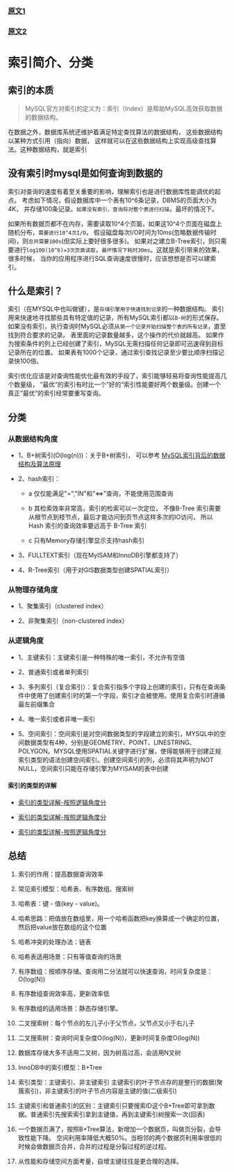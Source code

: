 
### [原文1](https://www.cnblogs.com/duanxz/p/3799045.html)

### [原文2](https://blog.csdn.net/u010425776/article/details/60968248)


# 索引简介、分类

## 索引的本质
> MySQL官方对索引的定义为：索引（Index）是帮助MySQL高效获取数据的数据结构。

在数据之外，数据库系统还维护着满足特定查找算法的数据结构，
这些数据结构以某种方式引用（指向）数据，
这样就可以在这些数据结构上实现高级查找算法。这种数据结构，就是索引

## 没有索引时mysql是如何查询到数据的

索引对查询的速度有着至关重要的影响，理解索引也是进行数据库性能调优的起点。
考虑如下情况，假设数据库中一个表有10^6条记录，DBMS的页面大小为4K，
并存储100条记录。`如果没有索引，查询将对整个表进行扫描`，最坏的情况下。

如果所有数据页都不在内存，需要读取10^4个页面，如果这10^4个页面在磁盘上随机分布，`需要进行10^4次I/O`，
假设磁盘每次I/O时间为10ms(忽略数据传输时间)，则`总共需要100s`(但实际上要好很多很多)。
如果对之建立B-Tree索引，则只需要进行`log100(10^6)=3次页面读取`，`最坏情况下耗时30ms`。这就是索引带来的效果，很多时候，
当你的应用程序进行SQL查询速度很慢时，应该想想是否可以建索引。

## 什么是索引？

索引（在MYSQL中也叫做键<key>），是`存储引擎用于快速找到记录`的一种数据结构。
索引用来快速地寻找那些具有特定值的记录，所有MySQL索引都以`B-树`的形式保存。
如果没有索引，执行查询时MySQL必须从`第一个记录开始扫描整个表的所有记录`，直至找到符合要求的记录。
表里面的记录数量越多，这个操作的代价就越高。
如果作为搜索条件的列上已经创建了索引，MySQL无需扫描任何记录即可迅速得到目标记录所在的位置。
如果表有1000个记录，通过索引查找记录至少要比顺序扫描记录快100倍。 

索引优化应该是对查询性能优化最有效的手段了，索引能够轻易将查询性能提高几个数量级，
”最优“的索引有时比一个”好的“索引性能要好两个数量级。创建一个真正”最优“的索引经常要重写查询。

## 分类

### 从数据结构角度

- 1、B+树索引(O(log(n)))：关于B+树索引，
可以参考 [MySQL索引背后的数据结构及算法原理](http://blog.codinglabs.org/articles/theory-of-mysql-index.html)

- 2、hash索引：
  
  - a 仅仅能满足"=","IN"和"<=>"查询，不能使用范围查询
  
  - b 其检索效率非常高，索引的检索可以一次定位，
  不像B-Tree 索引需要从根节点到枝节点，最后才能访问到页节点这样多次的IO访问，
  所以 Hash 索引的查询效率要远高于 B-Tree 索引
  
  - c 只有Memory存储引擎显示支持hash索引

- 3、FULLTEXT索引（现在MyISAM和InnoDB引擎都支持了）

- 4、R-Tree索引（用于对GIS数据类型创建SPATIAL索引）

### 从物理存储角度

- 1、聚集索引（clustered index）

- 2、非聚集索引（non-clustered index）

### 从逻辑角度

- 1、主键索引：主键索引是一种特殊的唯一索引，不允许有空值

- 2、普通索引或者单列索引

- 3、多列索引（复合索引）：复合索引指多个字段上创建的索引，只有在查询条件中使用了创建索引时的第一个字段，索引才会被使用。使用复合索引时遵循最左前缀集合

- 4、唯一索引或者非唯一索引

- 5、空间索引：空间索引是对空间数据类型的字段建立的索引，MYSQL中的空间数据类型有4种，分别是GEOMETRY、POINT、LINESTRING、POLYGON。MYSQL使用SPATIAL关键字进行扩展，使得能够用于创建正规索引类型的语法创建空间索引。创建空间索引的列，必须将其声明为NOT NULL，空间索引只能在存储引擎为MYISAM的表中创建

 
#### 索引的类型的详解

- [索引的类型详解-按照逻辑角度分](04、索引的类型详解-按照逻辑角度分.md) 

- [索引的类型详解-按照逻辑角度分](05、索引的类型详解-从数据结构角度.md) 

- [索引的类型详解-按照逻辑角度分](06、索引的类型详解-从物理存储角度索引分类.md)

## 总结

1. 索引的作用：提高数据查询效率

2. 常见索引模型：哈希表、有序数组、搜索树

3. 哈希表：键 - 值(key - value)。

4. 哈希思路：把值放在数组里，用一个哈希函数把key换算成一个确定的位置，然后把value放在数组的这个位置

5. 哈希冲突的处理办法：链表

6. 哈希表适用场景：只有等值查询的场景

7. 有序数组：按顺序存储。查询用二分法就可以快速查询，时间复杂度是：O(log(N))

8. 有序数组查询效率高，更新效率低

9. 有序数组的适用场景：静态存储引擎。

10. 二叉搜索树：每个节点的左儿子小于父节点，父节点又小于右儿子

11. 二叉搜索树：查询时间复杂度O(log(N))，更新时间复杂度O(log(N))

12. 数据库存储大多不适用二叉树，因为树高过高，会适用N叉树

13. InnoDB中的索引模型：B+Tree

14. 索引类型：主键索引、非主键索引
主键索引的叶子节点存的是整行的数据(聚簇索引)，非主键索引的叶子节点内容是主键的值(二级索引)

15. 主键索引和普通索引的区别：主键索引只要搜索ID这个B+Tree即可拿到数据。普通索引先搜索索引拿到主键值，再到主键索引树搜索一次(回表)

16. 一个数据页满了，按照B+Tree算法，新增加一个数据页，叫做页分裂，会导致性能下降。
空间利用率降低大概50%。当相邻的两个数据页利用率很低的时候会做数据页合并，合并的过程是分裂过程的逆过程。

17. 从性能和存储空间方面考量，自增主键往往是更合理的选择。

